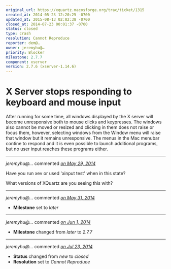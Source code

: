 ```yaml
---
original_url: https://xquartz.macosforge.org/trac/ticket/1315
created_at: 2014-05-23 12:20:25 -0700
updated_at: 2015-08-13 02:02:38 -0700
closed_at: 2014-07-23 00:01:37 -0700
status: closed
type: crash
resolution: Cannot Reproduce
reporter: dem@…
owner: jeremyhu@…
priority: Blocker
milestone: 2.7.7
component: xserver
version: 2.7.6 (xserver-1.14.6)
---
```


X Server stops responding to keyboard and mouse input
=====================================================


After running for some time, all windows displayed by the X server will become unresponsive both to mouse clicks and keypresses. The windows also cannot be moved or resized and clicking in them does not raise or focus them, however, selecting windows from the Window menu will raise that window but it remains unresponsive. The menus in the Mac menubar contine to respond and it is even possible to launch additional programs, but no user input reaches these programs either.



---

*jeremyhu@…* commented *[on May 29, 2014](https://xquartz.macosforge.org/trac/ticket/1315#comment:1 "May 29, 2014 at 9:53 PM PDT")*

Have you run xev or used 'xinput test' when in this state?

What versions of XQuartz are you seeing this with?



---

*jeremyhu@…* commented *[on May 31, 2014](https://xquartz.macosforge.org/trac/ticket/1315#comment:2 "May 31, 2014 at 4:22 AM PDT")*

-   **Milestone** set to *later*



---

*jeremyhu@…* commented *[on Jun 1, 2014](https://xquartz.macosforge.org/trac/ticket/1315#comment:3 "June 1, 2014 at 1:33 AM PDT")*

-   **Milestone** changed from *later* to *2.7.7*



---

*jeremyhu@…* commented *[on Jul 23, 2014](https://xquartz.macosforge.org/trac/ticket/1315#comment:4 "July 23, 2014 at 12:01 AM PDT")*

-   **Status** changed from *new* to *closed*
-   **Resolution** set to *Cannot Reproduce*



